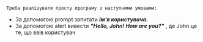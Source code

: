 `Треба реалізувати просту програму з наступними умовами:`

* За допомогою prompt запитати _**ім'я користувача.**_
* За допомогою alert вивести **_"Hello, John! How are you?"_** , де John це те, що ввів користувач